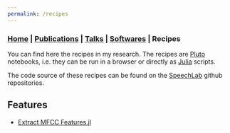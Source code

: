 ```yaml
---
permalink: /recipes
---
```

### [Home](/index) | [Publications](/publications) | [Talks](/talks) | [Softwares](/softwares) | Recipes

You can find here the recipes in my research. The recipes are
[Pluto](https://github.com/fonsp/Pluto.jl) notebooks, i.e. they
can be run in a browser or directly as [Julia](https://julialang.org/)
scripts.

The code source of these recipes can be found on the
[SpeechLab](https://github.com/lucasondel/SpeechLab) github
repositories.


## Features

* [Extract MFCC Features.jl](https://lucasondel.github.io/resources/SpeechLab/features/v1/Extract%20MFCC%20Features.jl)

